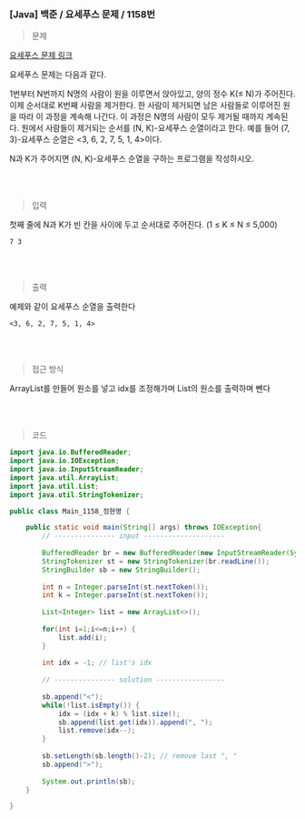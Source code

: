 <h3>[Java] 백준 / 요세푸스 문제 / 1158번 </h3>

> 문제
> 

[요세푸스 문제 링크](https://www.acmicpc.net/problem/1158)

요세푸스 문제는 다음과 같다.

1번부터 N번까지 N명의 사람이 원을 이루면서 앉아있고, 양의 정수 K(≤ N)가 주어진다. 이제 순서대로 K번째 사람을 제거한다. 한 사람이 제거되면 남은 사람들로 이루어진 원을 따라 이 과정을 계속해 나간다. 이 과정은 N명의 사람이 모두 제거될 때까지 계속된다. 원에서 사람들이 제거되는 순서를 (N, K)-요세푸스 순열이라고 한다. 예를 들어 (7, 3)-요세푸스 순열은 <3, 6, 2, 7, 5, 1, 4>이다.

N과 K가 주어지면 (N, K)-요세푸스 순열을 구하는 프로그램을 작성하시오.

<br>
<br>

> 입력
> 

첫째 줄에 N과 K가 빈 칸을 사이에 두고 순서대로 주어진다. (1 ≤ K ≤ N ≤ 5,000)

```
7 3
```

<br>
<br>

> 출력
> 

예제와 같이 요세푸스 순열을 출력한다

```
<3, 6, 2, 7, 5, 1, 4>
```

<br>
<br>

> 접근 방식
> 

ArrayList를 만들어 원소를 넣고 idx를 조정해가며 List의 원소를 출력하며 뺀다

<br>
<br>

> 코드
> 

```java
import java.io.BufferedReader;
import java.io.IOException;
import java.io.InputStreamReader;
import java.util.ArrayList;
import java.util.List;
import java.util.StringTokenizer;

public class Main_1158_정현명 {

	public static void main(String[] args) throws IOException{
		// --------------- input --------------------
		
		BufferedReader br = new BufferedReader(new InputStreamReader(System.in));
		StringTokenizer st = new StringTokenizer(br.readLine());
		StringBuilder sb = new StringBuilder();
		
		int n = Integer.parseInt(st.nextToken());
		int k = Integer.parseInt(st.nextToken());
		
		List<Integer> list = new ArrayList<>();
		
		for(int i=1;i<=n;i++) {
			list.add(i);
		}
		
		int idx = -1; // list's idx
		
		// --------------- solution -----------------
		
		sb.append("<");
		while(!list.isEmpty()) {
			idx = (idx + k) % list.size();
			sb.append(list.get(idx)).append(", ");
			list.remove(idx--);
		}
		
		sb.setLength(sb.length()-2); // remove last ", "
		sb.append(">");
		
		System.out.println(sb);
	}

}
```
